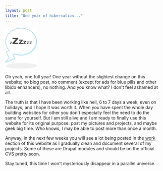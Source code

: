 ```yaml
---
layout: post
title: "One year of hibernation..."
---
```


![zZz](/files/zzz.gif)

Oh yeah, one full year! One year without the slightest change on this website; no blog post, no comment (except for ads for blue pills and other libido enhancers), no nothing. And you know what? I don't feel ashamed at all.

The truth is that I have been working like hell, 6 to 7 days a week, even on holidays, and I hope it was worth it. When you have spent the whole day building websites for other you don't especially feel the need to do the same for yourself. But I am still alive and I am ready to finally use this website for its original purpose: post my pictures and projects, and maybe geek big time. Who knows, I may be able to post more than once a month.

Anyway, in the next few weeks you will see a lot being posted in the [work](/work) section of this website as I gradually clean and document several of my projects. Some of these are Drupal modules and should be on the official CVS pretty soon.

Stay tuned, this time I won't mysteriously disappear in a parallel universe.

